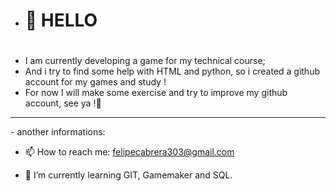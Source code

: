 - <h1>🐲 HELLO <h1>
- I am currently developing a game for my technical course;
- And i try to find some help with HTML and python, so i created a github account for my games and study !
- For now I will make some exercise and try to improve my github account, see ya !💚
<hr>
- another informations:

- 📫 How to reach me: felipecabrera303@gmail.com

- 🌱 I’m currently learning GIT, Gamemaker and SQL.
  


<!--
**felipe1279/felipe1279** is a ✨ _special_ ✨ repository because its `README.md` (this file) appears on your GitHub profile.

Here are some ideas to get you started:

- 🔭 I’m currently working on ...
- 🌱 I’m currently learning ...
- 👯 I’m looking to collaborate on ...
- 🤔 I’m looking for help with ...
- 💬 Ask me about ...
- 📫 How to reach me: ...
- 😄 Pronouns: ...
- ⚡ Fun fact: ...
-->
